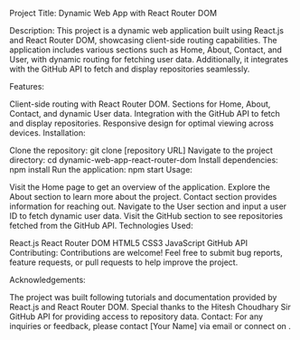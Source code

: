 Project Title: Dynamic Web App with React Router DOM

Description:
This project is a dynamic web application built using React.js and React Router DOM, showcasing client-side routing capabilities. The application includes various sections such as Home, About, Contact, and User, with dynamic routing for fetching user data. Additionally, it integrates with the GitHub API to fetch and display repositories seamlessly.

Features:

Client-side routing with React Router DOM.
Sections for Home, About, Contact, and dynamic User data.
Integration with the GitHub API to fetch and display repositories.
Responsive design for optimal viewing across devices.
Installation:

Clone the repository: git clone [repository URL]
Navigate to the project directory: cd dynamic-web-app-react-router-dom
Install dependencies: npm install
Run the application: npm start
Usage:

Visit the Home page to get an overview of the application.
Explore the About section to learn more about the project.
Contact section provides information for reaching out.
Navigate to the User section and input a user ID to fetch dynamic user data.
Visit the GitHub section to see repositories fetched from the GitHub API.
Technologies Used:

React.js
React Router DOM
HTML5
CSS3
JavaScript
GitHub API
Contributing:
Contributions are welcome! Feel free to submit bug reports, feature requests, or pull requests to help improve the project.

Acknowledgements:

The project was built following tutorials and documentation provided by React.js and React Router DOM.
Special thanks to the Hitesh Choudhary Sir GitHub API for providing access to repository data.
Contact:
For any inquiries or feedback, please contact [Your Name] via email or connect on .



